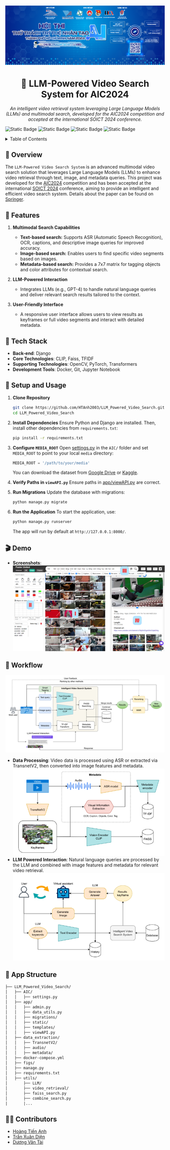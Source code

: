 <p align="center">
  <img src="./figs/image/AIC2024-Banner.png" width="1080">
</p>

<h1 align="center"> 🧠 LLM-Powered Video Search System for AIC2024 </h1>

<p align="center">
  <em>An intelligent video retrieval system leveraging Large Language Models (LLMs) and multimodal search, developed for the AIC2024 competition and accepted at the international SOICT 2024 conference.</em>
</p>

![Static Badge](https://img.shields.io/badge/python->=3.10-blue)
![Static Badge](https://img.shields.io/badge/django-3.x-blue)
![Static Badge](https://img.shields.io/badge/clip-v1.0-blue)
![Static Badge](https://img.shields.io/badge/tfidf-1.5.2-blue)

<details>
  <summary>Table of Contents</summary>

  - [📍 Overview](#-overview)
  - [🎯 Features](#-features)
  - [🤖 Tech Stack](#-tech-stack)
  - [🚀 Setup and Usage](#-setup-and-usage)
  - [🎬 Demo](#-demo)
  - [👣 Workflow](#-workflow)
  - [📐 App Structure](#-app-structure)
  - [🧑‍💻 Contributors](#-contributors)

</details>

## 📍 Overview 
The `LLM-Powered Video Search System` is an advanced multimodal video search solution that leverages Large Language Models (LLMs) to enhance video retrieval through text, image, and metadata queries. This project was developed for the [AIC2024](https://aichallenge.hochiminhcity.gov.vn/) competition and has been accepted at the international [SOICT 2024](https://soict.org/) conference, aiming to provide an intelligent and efficient video search system. Details about the paper can be found on [Springer](https://www.springer.com/).

## 🎯 Features

1. **Multimodal Search Capabilities**
   - **Text-based search:** Supports ASR (Automatic Speech Recognition), OCR, captions, and descriptive image queries for improved accuracy.
   - **Image-based search:** Enables users to find specific video segments based on images.
   - **Metadata-based search:** Provides a 7x7 matrix for tagging objects and color attributes for contextual search.

2. **LLM-Powered Interaction**
   - Integrates LLMs (e.g., GPT-4) to handle natural language queries and deliver relevant search results tailored to the context.

3. **User-Friendly Interface**
   - A responsive user interface allows users to view results as keyframes or full video segments and interact with detailed metadata.

## 🤖 Tech Stack

- **Back-end**: Django
- **Core Technologies**: CLIP, Faiss, TFIDF
- **Supporting Technologies**: OpenCV, PyTorch, Transformers
- **Development Tools**: Docker, Git, Jupyter Notebook

## 🚀 Setup and Usage

1. **Clone Repository**
   ```bash
   git clone https://github.com/HTAnh2003/LLM_Powered_Video_Search.git
   cd LLM_Powered_Video_Search
   ```

2. **Install Dependencies**
   Ensure Python and Django are installed. Then, install other dependencies from `requirements.txt`:

   ```bash
   pip install -r requirements.txt
   ```

3. **Configure `MEDIA_ROOT`**
   Open [settings.py](./AIC/settings.py) in the `AIC/` folder and set `MEDIA_ROOT` to point to your local `media` directory:

   ```python
   MEDIA_ROOT = '/path/to/your/media'
   ```
   You can download the dataset from [Google Drive](https://drive.google.com/drive/folders/17Yab4iMAEzok0pO_czgbAkKBlaQ2ptqU) or [Kaggle](https://www.kaggle.com/datasets/tienanh2003/keyframes-v1-aic2024).

4. **Verify Paths in `viewAPI.py`**
   Ensure paths in [app/viewAPI.py](./app/viewAPI.py) are correct.

5. **Run Migrations**
   Update the database with migrations:

   ```bash
   python manage.py migrate
   ```

6. **Run the Application**
   To start the application, use:

   ```bash
   python manage.py runserver
   ```

   The app will run by default at `http://127.0.0.1:8000/`.

## 🎬 Demo

- **Screenshots**: ![image](./figs/image/demo.png)

## 👣 Workflow
![Pipeline](./figs/image/Pipeline.png)
- **Data Processing**: Video data is processed using ASR or extracted via TransnetV2, then converted into image features and metadata.
![Data Processing](./figs/image/data_processing.png)
- **LLM Powered Interaction**: Natural language queries are processed by the LLM and combined with image features and metadata for relevant video retrieval.
![LLM Interaction](./figs/image/LLM.png)


## 📐 App Structure
```
├── LLM_Powered_Video_Search/
│   ├── AIC/
│   │   ├── settings.py
│   ├── app/
│   │   ├── admin.py
│   │   ├── data_utils.py
│   │   ├── migrations/
│   │   ├── static/
│   │   ├── templates/
│   │   ├── viewAPI.py 
│   ├── data_extraction/
│   │   ├── TransnetV2/
│   │   ├── audio/
│   │   ├── metadata/
│   ├── docker-compose.yml
│   ├── figs/
│   ├── manage.py
│   ├── requirements.txt
│   ├── utils/
│       ├── LLM/
│       ├── video_retrieval/
│       ├── faiss_search.py
│       ├── combine_search.py
|       |...
```

## 🧑‍💻 Contributors

- [Hoàng Tiến Anh](https://github.com/HTAnh2003)
- [Trần Xuân Diện](https://github.com/dienlamAI)
- [Dương Văn Tài](https://github.com/TaiDuongRepo)
